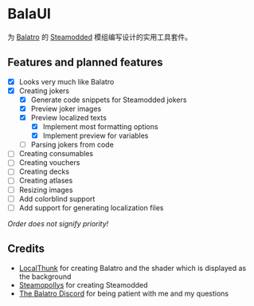 # BalaUI

为 [Balatro](https://store.steampowered.com/app/2379780/Balatro/) 的 [Steamodded](https://github.com/Steamopollys/Steamodded) 模组编写设计的实用工具套件。

## Features and planned features

- [x] Looks very much like Balatro
- [x] Creating jokers
  - [x] Generate code snippets for Steamodded jokers
  - [x] Preview joker images
  - [x] Preview localized texts
    - [x] Implement most formatting options
    - [x] Implement preview for variables
  - [ ] Parsing jokers from code
- [ ] Creating consumables
- [ ] Creating vouchers
- [ ] Creating decks
- [ ] Creating atlases
- [ ] Resizing images
- [ ] Add colorblind support
- [ ] Add support for generating localization files

*Order does not signify priority!*

## Credits

- [LocalThunk](https://x.com/LocalThunk) for creating Balatro and the shader which is displayed as the background
- [Steamopollys](https://github.com/Steamopollys) for creating Steamodded
- [The Balatro Discord](https://discord.gg/balatro) for being patient with me and my questions
